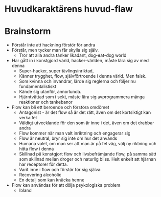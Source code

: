 Huvudkaraktärens huvud-flaw
===========================

Brainstorm
==========

* Förstår inte att hackning förstör för andra
* Förstår, men tycker man får skylla sig själv. 
  * Tror att alla andra tänker likadant, dog-eat-dog world
* Har gått in i konstgjord värld, hacker-världen, måste lära sig av med denna  
  * Super-hacker, super tävlingsinriktad, 
  * Känner trygghet, flow, självförtroende i denna värld. Men falsk.
  * Som kvinna och invandrar, lärde sig reglerna och följer nu fundamentalistiskt
  * Kände sig utanför, annorlunda. 
  * Hjärntvättad som i sekt, måste lära sig avprogrammera många reaktioner och tankebanor
* Flow kan bli ett beroende och förstöra omdömet
  * Antagonist - är det flow så är det rätt, även om det kortsiktigt kan verka fel
  * Väldigt utvecklande för den som är inne i det, även om det drabbar andra
  * Flow kommer när man valt inriktning och engagerar sig
  * Flow är neutral, bryr sig inte om hur det används
  * Humana valet, om man ser att man är på fel väg, välj ny riktning och hitta flow i denna
  * Skillnad på konstgjort flow och livsbefrämjande flow, på samma sätt som skillnad mellan droger
    och naturlig bliss. Helt enkelt att hjärnan har receptorer för detta.
  * Varit inne i flow och förstör för sig själva
  * Recovering alcoholic
  * En detalj som kan knäcka henne
* Flow kan användas för att dölja psykologiska problem
	* Ibland 
